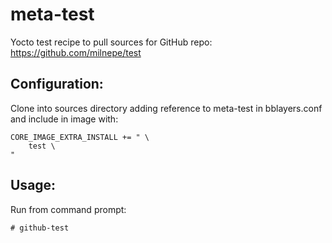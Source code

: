 # meta-test

Yocto test recipe to pull sources for GitHub repo:
https://github.com/milnepe/test

## Configuration: 

Clone into sources directory adding reference to meta-test in bblayers.conf
and include in image with:

```
CORE_IMAGE_EXTRA_INSTALL += " \
	test \
"
```

## Usage:
Run from command prompt:
```
# github-test
```
